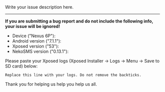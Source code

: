 Write your issue description here.

---

**If you are submitting a bug report and do not include the following info, your issue will be ignored!**

- Device ("Nexus 6P"): 
- Android version ("7.1.1"): 
- Xposed version ("53"): 
- NekoSMS version ("0.13.1"): 

Please paste your Xposed logs (Xposed Installer -> Logs -> Menu -> Save to SD card) below:

```
Replace this line with your logs. Do not remove the backticks.
```

Thank you for helping us help you help us all.
